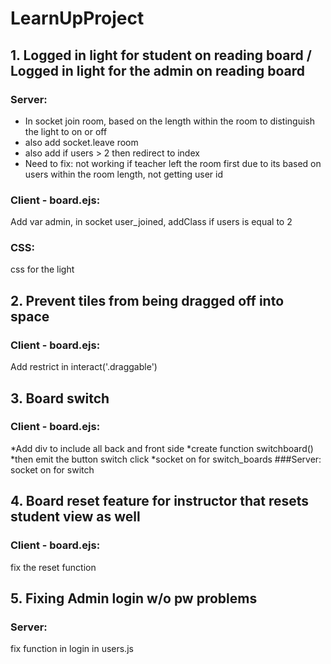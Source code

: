 # LearnUpProject
## 1. Logged in light for student on reading board / Logged in light for the admin on reading board
### Server:
  * In socket join room, based on the length within the room to distinguish the light to on or off
  * also add socket.leave room
  * also add if users > 2 then redirect to index
  * Need to fix: not working if teacher left the room first due to its based on users within the room length, not getting user id
### Client - board.ejs:
  Add var admin, in socket user_joined, addClass if users is equal to 2   
### CSS:
  css for the light
  
## 2. Prevent tiles from being dragged off into space
### Client - board.ejs:
  Add restrict in interact('.draggable')
  
## 3. Board switch
### Client - board.ejs: 
  *Add div to include all back and front side
  *create function switchboard()
  *then emit the button switch click
  *socket on for switch_boards
###Server:
  socket on for switch
  
## 4. Board reset feature for instructor that resets student view as well
### Client - board.ejs:
  fix the reset function

## 5. Fixing Admin login w/o pw problems
### Server:
  fix function in login in users.js
